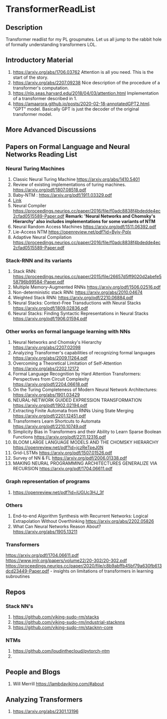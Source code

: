 # TransformerReadList

## Description

Transformer readlist for my PL groupmates. Let us all jump to the rabbit hole of formally understanding transformers LOL.

## Introductory Material

1. https://arxiv.org/abs/1706.03762 Attention is all you need. This is the start of the story.
2. https://arxiv.org/abs/2207.09238 Nice description of the procedure of a transformer's computation.
3. https://nlp.seas.harvard.edu/2018/04/03/attention.html Implementation of a transformer described in 1.
4. https://amaarora.github.io/posts/2020-02-18-annotatedGPT2.html. "GPT" model. Basically GPT is just the decoder of the original transformer model. 


## More Advanced Discussions



## Papers on Formal Language and Neural Networks Reading List
### Neural Turing Machines
1. Classic Neural Turing Machine https://arxiv.org/abs/1410.5401
2. Review of existing implementations of turing machines. https://arxiv.org/pdf/1807.08518.pdf
3. Baby-NTM : https://arxiv.org/pdf/1911.03329.pdf
4. [Link](https://watermark.silverchair.com/neco_a_01060.pdf?token=AQECAHi208BE49Ooan9kkhW_Ercy7Dm3ZL_9Cf3qfKAc485ysgAAAtcwggLTBgkqhkiG9w0BBwagggLEMIICwAIBADCCArkGCSqGSIb3DQEHATAeBglghkgBZQMEAS4wEQQMsb-uuEA5CSeDn-IUAgEQgIICivjmfIh4V6hNsINzujnPPYSZ_Ue3bFS0TWQn19thFpvx0tttsFAFRwZXaHNETHfiCcDn3J_rX9AQ-2QAY-TlqGTuuF6Ybn680Q8i6ErNFjO8TxGHEa9IQEC8UO0gIN3-YNp9Wfga7k3hNFbXoxc1KwARuM46NqzO4-IDMXWFxxKtXz_SPH0-Mx5zSCy0RMdvaeJBsgRW1CuMfDdgn5gN9DLD_psTl6agcCofxZbuOXiKcIie6a0mrlYtork1TpBecs-7y8rD24CAhtnczbgb3srwQS9e5rdjobVf4_PKa25wFH8arzC1ysNbxJVM9DbuvTsh_VVRjAW8b15hSBfV1uV7lr-mbgVBGowp-JV-qYNmr0XpUNU4DGPV-IWmIeQEqMd9h-K-geoOcl2gXYNkvGwPIt5t-FQfMmdg9_nx-f5njpHiMVZoz9gBrvBsLKrpdhRMk6TGLEhA6c-8cvnrxm0HmagON5ThHuAPWhskQINYkIe6WrsPvAd20bm82bALPPHak3R5L8HC1FFs7eRjp5qs3oPjZckj8LDKuYTuLtB1kt45QYmSLzzAH1273VYJM-XmGi6fXMDNgEYeZb958DcET5nZ2s8a9G_aY8uRVXXeva9iEpH_dYO3ef8L45U5p4yPWZDcyZBxVfMxn-cJCaSFk1ONxNnwwmf3eYZYYLHeKBgUDMBBV5epjiyFisPji_6uMFmWD5ARVgb5Wg2MmDpVjPeNLClyDdcPnlKnTIKENxxg-g7OaTbb_nkmncaiAJ2EPT16VljTgDttIDB4F3ccfvd4csl4YLphBDRIOFWK27WNSn-ELgyo0UjQfwTX_Lt98f4YjdQn8URl1dwidzcQk5Hl4jbNi5hQ)
5. Neural Compiler https://proceedings.neurips.cc/paper/2016/file/f0adc8838f4bdedde4ec2cfad0515589-Paper.pdf
__Remark: 'Neural Networks and Chomsky's Hierarchy' also includes implementations for some variants of NTM__
5. Neural Random Access Machines https://arxiv.org/pdf/1511.06392.pdf
6. Lie-Access NTM https://openreview.net/pdf?id=Byiy-Pqlx
7. Adaptive Neural Compilation https://proceedings.neurips.cc/paper/2016/file/f0adc8838f4bdedde4ec2cfad0515589-Paper.pdf

### Stack-RNN and its variants
1. Stack RNN: https://proceedings.neurips.cc/paper/2015/file/26657d5ff9020d2abefe558796b99584-Paper.pdf 
2. Multiple Memory-Augmented RNNs https://arxiv.org/pdf/1506.02516.pdf
3. Non-deterministic stack RNN: https://arxiv.org/abs/2010.04674
4. Weighted Stack RNN: https://arxiv.org/pdf/2210.06884.pdf
5. Neural Stacks: Context-Free Transductions with Neural Stacks https://arxiv.org/pdf/1809.02836.pdf
6. Neural Stacks: Finding Syntactic Representations in Neural Stacks https://arxiv.org/pdf/1906.01594.pdf
### Other works on formal language learning with NNs
1. Neural Networks and Chomsky's Hierarchy https://arxiv.org/abs/2207.02098
2. Analyzing Transformer's capabilities of recognizing formal languages https://arxiv.org/abs/2009.11264.pdf
3. Overcoming a Theoretical Limitation of Self-Attention https://arxiv.org/abs/2202.12172
4. Formal Language Recognition by Hard Attention Transformers: Perspectives from Circuit Complexity https://arxiv.org/pdf/2204.06618.pdf
5. On the Turing Completeness of Modern Neural Network Architectures: https://arxiv.org/abs/1901.03429
6. NEURAL-NETWORK GUIDED EXPRESSION TRANSFORMATION https://arxiv.org/pdf/1902.02194.pdf
7. Extracting Finite Automata from RNNs Using State Merging https://arxiv.org/pdf/2201.12451.pdf
8. Transformers Learn Shortcuts to Automata https://arxiv.org/pdf/2210.10749.pdf
9. Simplicity Bias in Transformers and their Ability to Learn Sparse Boolean Functions https://arxiv.org/pdf/2211.12316.pdf
10. BLOOM LARGE LANGUAGE MODELS AND THE CHOMSKY HIERARCHY https://openreview.net/pdf?id=jczReTpeJ0N
11. Grid-LSTMs https://arxiv.org/pdf/1507.01526.pdf
12. Survey of NN & FL https://arxiv.org/pdf/2006.01338.pdf
13. MAKING NEURAL PROGRAMMING ARCHITECTURES
GENERALIZE VIA RECURSION https://arxiv.org/pdf/1704.06611.pdf
### Graph representation of programs
1. https://openreview.net/pdf?id=iUGUc3HJ_3f
### Others
1. End-to-end Algorithm Synthesis with Recurrent Networks: Logical Extrapolation Without Overthinking https://arxiv.org/abs/2202.05826
2. What Can Neural Networks Reason About? https://arxiv.org/abs/1905.13211
### Transformers
https://arxiv.org/pdf/1704.06611.pdf
https://www.jmlr.org/papers/volume22/20-302/20-302.pdf
https://proceedings.neurips.cc/paper/2020/file/c8b9abffb45bf79a630fb613dcd23449-Paper.pdf - insights on limitations of transformers in learning subroutines
## Repos
### Stack NN's 
1. https://github.com/viking-sudo-rm/stacks
2. https://github.com/viking-sudo-rm/industrial-stacknns
3. https://github.com/viking-sudo-rm/stacknn-core
### NTMs
1. https://github.com/loudinthecloud/pytorch-ntm
2. 
## People and Blogs
1. Will Merrill https://lambdaviking.com/#about


## Analyzing Transformers
1. https://arxiv.org/abs/2301.13196
